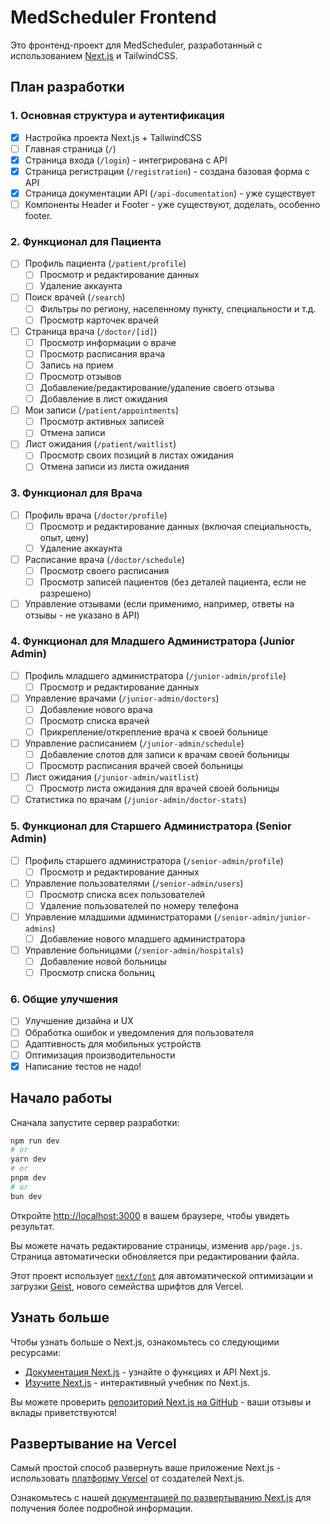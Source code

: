 # MedScheduler Frontend

Это фронтенд-проект для MedScheduler, разработанный с использованием [Next.js](https://nextjs.org/) и TailwindCSS.

## План разработки

### 1. Основная структура и аутентификация
- [x] Настройка проекта Next.js + TailwindCSS
- [ ] Главная страница (`/`)
- [x] Страница входа (`/login`) - интегрирована с API
- [x] Страница регистрации (`/registration`) - создана базовая форма с API
- [x] Страница документации API (`/api-documentation`) - уже существует
- [ ] Компоненты Header и Footer - уже существуют, доделать, особенно footer.

### 2. Функционал для Пациента
- [ ] Профиль пациента (`/patient/profile`)
    - [ ] Просмотр и редактирование данных
    - [ ] Удаление аккаунта
- [ ] Поиск врачей (`/search`)
    - [ ] Фильтры по региону, населенному пункту, специальности и т.д.
    - [ ] Просмотр карточек врачей
- [ ] Страница врача (`/doctor/[id]`)
    - [ ] Просмотр информации о враче
    - [ ] Просмотр расписания врача
    - [ ] Запись на прием
    - [ ] Просмотр отзывов
    - [ ] Добавление/редактирование/удаление своего отзыва
    - [ ] Добавление в лист ожидания
- [ ] Мои записи (`/patient/appointments`)
    - [ ] Просмотр активных записей
    - [ ] Отмена записи
- [ ] Лист ожидания (`/patient/waitlist`)
    - [ ] Просмотр своих позиций в листах ожидания
    - [ ] Отмена записи из листа ожидания

### 3. Функционал для Врача
- [ ] Профиль врача (`/doctor/profile`)
    - [ ] Просмотр и редактирование данных (включая специальность, опыт, цену)
    - [ ] Удаление аккаунта
- [ ] Расписание врача (`/doctor/schedule`)
    - [ ] Просмотр своего расписания
    - [ ] Просмотр записей пациентов (без деталей пациента, если не разрешено)
- [ ] Управление отзывами (если применимо, например, ответы на отзывы - не указано в API)

### 4. Функционал для Младшего Администратора (Junior Admin)
- [ ] Профиль младшего администратора (`/junior-admin/profile`)
    - [ ] Просмотр и редактирование данных
- [ ] Управление врачами (`/junior-admin/doctors`)
    - [ ] Добавление нового врача
    - [ ] Просмотр списка врачей
    - [ ] Прикрепление/открепление врача к своей больнице
- [ ] Управление расписанием (`/junior-admin/schedule`)
    - [ ] Добавление слотов для записи к врачам своей больницы
    - [ ] Просмотр расписания врачей своей больницы
- [ ] Лист ожидания (`/junior-admin/waitlist`)
    - [ ] Просмотр листа ожидания для врачей своей больницы
- [ ] Статистика по врачам (`/junior-admin/doctor-stats`)

### 5. Функционал для Старшего Администратора (Senior Admin)
- [ ] Профиль старшего администратора (`/senior-admin/profile`)
    - [ ] Просмотр и редактирование данных
- [ ] Управление пользователями (`/senior-admin/users`)
    - [ ] Просмотр списка всех пользователей
    - [ ] Удаление пользователей по номеру телефона
- [ ] Управление младшими администраторами (`/senior-admin/junior-admins`)
    - [ ] Добавление нового младшего администратора
- [ ] Управление больницами (`/senior-admin/hospitals`)
    - [ ] Добавление новой больницы
    - [ ] Просмотр списка больниц

### 6. Общие улучшения
- [ ] Улучшение дизайна и UX
- [ ] Обработка ошибок и уведомления для пользователя
- [ ] Адаптивность для мобильных устройств
- [ ] Оптимизация производительности
- [x] Написание тестов не надо!

## Начало работы

Сначала запустите сервер разработки:

```bash
npm run dev
# or
yarn dev
# or
pnpm dev
# or
bun dev
```

Откройте [http://localhost:3000](http://localhost:3000) в вашем браузере, чтобы увидеть результат.

Вы можете начать редактирование страницы, изменив `app/page.js`. Страница автоматически обновляется при редактировании файла.

Этот проект использует [`next/font`](https://nextjs.org/docs/app/building-your-application/optimizing/fonts) для автоматической оптимизации и загрузки [Geist](https://vercel.com/font), нового семейства шрифтов для Vercel.

## Узнать больше

Чтобы узнать больше о Next.js, ознакомьтесь со следующими ресурсами:

- [Документация Next.js](https://nextjs.org/docs) - узнайте о функциях и API Next.js.
- [Изучите Next.js](https://nextjs.org/learn) - интерактивный учебник по Next.js.

Вы можете проверить [репозиторий Next.js на GitHub](https://github.com/vercel/next.js) - ваши отзывы и вклады приветствуются!

## Развертывание на Vercel

Самый простой способ развернуть ваше приложение Next.js - использовать [платформу Vercel](https://vercel.com/new?utm_medium=default-template&filter=next.js&utm_source=create-next-app&utm_campaign=create-next-app-readme) от создателей Next.js.

Ознакомьтесь с нашей [документацией по развертыванию Next.js](https://nextjs.org/docs/app/building-your-application/deploying) для получения более подробной информации.
